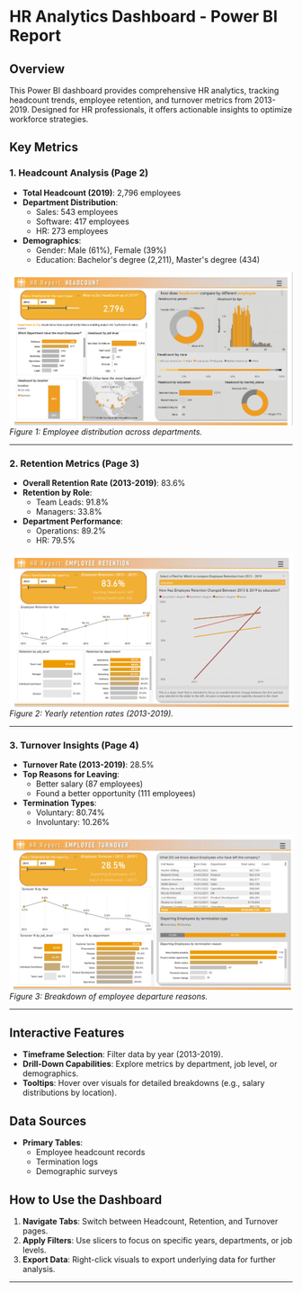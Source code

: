 # HR Analytics Dashboard - Power BI Report

## Overview
This Power BI dashboard provides comprehensive HR analytics, tracking headcount trends, employee retention, and turnover metrics from 2013-2019. Designed for HR professionals, it offers actionable insights to optimize workforce strategies.

## Key Metrics

### 1. Headcount Analysis (Page 2)
- **Total Headcount (2019)**: 2,796 employees  
- **Department Distribution**:  
  - Sales: 543 employees  
  - Software: 417 employees  
  - HR: 273 employees  
- **Demographics**:  
  - Gender: Male (61%), Female (39%)  
  - Education: Bachelor's degree (2,211), Master's degree (434)  

![Headcount by Department](2.png)  
*Figure 1: Employee distribution across departments.*

---

### 2. Retention Metrics (Page 3)
- **Overall Retention Rate (2013-2019)**: 83.6%  
- **Retention by Role**:  
  - Team Leads: 91.8%  
  - Managers: 33.8%  
- **Department Performance**:  
  - Operations: 89.2%  
  - HR: 79.5%  

![Retention Trends](3.png)  
*Figure 2: Yearly retention rates (2013-2019).*

---

### 3. Turnover Insights (Page 4)
- **Turnover Rate (2013-2019)**: 28.5%  
- **Top Reasons for Leaving**:  
  - Better salary (87 employees)  
  - Found a better opportunity (111 employees)  
- **Termination Types**:  
  - Voluntary: 80.74%  
  - Involuntary: 10.26%  

![Turnover Reasons](4.png)  
*Figure 3: Breakdown of employee departure reasons.*

---

## Interactive Features
- **Timeframe Selection**: Filter data by year (2013-2019).  
- **Drill-Down Capabilities**: Explore metrics by department, job level, or demographics.  
- **Tooltips**: Hover over visuals for detailed breakdowns (e.g., salary distributions by location).  

## Data Sources
- **Primary Tables**:  
  - Employee headcount records  
  - Termination logs  
  - Demographic surveys  

## How to Use the Dashboard
1. **Navigate Tabs**: Switch between Headcount, Retention, and Turnover pages.  
2. **Apply Filters**: Use slicers to focus on specific years, departments, or job levels.  
3. **Export Data**: Right-click visuals to export underlying data for further analysis.  

---


